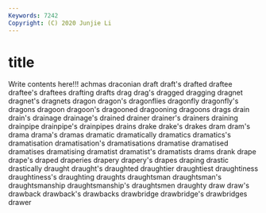 ```yaml
---
Keywords: 7242
Copyright: (C) 2020 Junjie Li
---
```


# title

Write contents here!!!
achmas 
draconian 
draft 
draft's 
drafted 
draftee 
draftee's 
draftees 
drafting 
drafts
drag 
drag's 
dragged 
dragging 
dragnet 
dragnet's 
dragnets 
dragon 
dragon's 
dragonflies
dragonfly 
dragonfly's 
dragons 
dragoon 
dragoon's 
dragooned 
dragooning 
dragoons 
drags 
drain
drain's 
drainage 
drainage's 
drained 
drainer 
drainer's 
drainers 
draining 
drainpipe 
drainpipe's
drainpipes 
drains 
drake 
drake's 
drakes 
dram 
dram's 
drama 
drama's 
dramas
dramatic 
dramatically 
dramatics 
dramatics's 
dramatisation 
dramatisation's 
dramatisations 
dramatise 
dramatised 
dramatises
dramatising 
dramatist 
dramatist's 
dramatists 
drams 
drank 
drape 
drape's 
draped 
draperies
drapery 
drapery's 
drapes 
draping 
drastic 
drastically 
draught 
draught's 
draughted 
draughtier
draughtiest 
draughtiness 
draughtiness's 
draughting 
draughts 
draughtsman 
draughtsman's 
draughtsmanship 
draughtsmanship's 
draughtsmen
draughty 
draw 
draw's 
drawback 
drawback's 
drawbacks 
drawbridge 
drawbridge's 
drawbridges 
drawer

